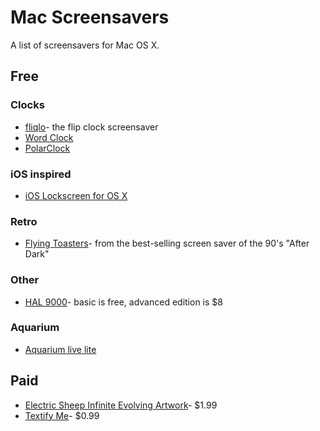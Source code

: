 # Mac Screensavers

A list of screensavers for Mac OS X.

## Free

### Clocks

* [fliqlo](http://fliqlo.com/)- the flip clock screensaver
* [Word Clock](https://www.simonheys.com/wordclock/)
* [PolarClock](http://blog.pixelbreaker.com/polarclock)

### iOS inspired

* [iOS Lockscreen for OS X](http://littleendiangamestudios.com/project/ios-7-screen-saver/)

### Retro

* [Flying Toasters](http://en.infinisys.co.jp/product/flyingtoasters/index.shtml)- from the best-selling screen saver of the 90's "After Dark"

### Other

* [HAL 9000](http://www.halproject.com/)- basic is free, advanced edition is $8

### Aquarium

* [Aquarium live lite](https://itunes.apple.com/us/app/aquarium-live-lite-relaxing/id462563503)

## Paid

* [Electric Sheep Infinite Evolving Artwork](https://itunes.apple.com/us/app/electric-sheep-infinite-evolving/id444604503)- $1.99
* [Textify Me](https://itunes.apple.com/us/app/textify-me/id470453599)- $0.99
